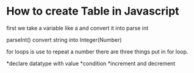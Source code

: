# How to create Table in Javascript

first we take a variable like a and convert it into parse int

parseInt() convert string into Integer(Number)

for loops is use to repeat a number
 there are three things put in for loop.

  *declare datatype with value
  *condition
  *increment and decrement
